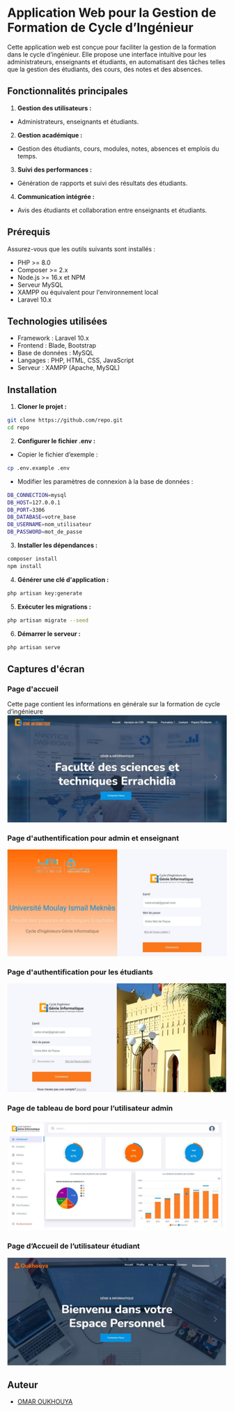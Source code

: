 # Application Web pour la Gestion de Formation de Cycle d’Ingénieur
Cette application web est conçue pour faciliter la gestion de la formation dans le cycle d’ingénieur. Elle propose une interface intuitive pour les administrateurs, enseignants et étudiants, en automatisant des tâches telles que la gestion des étudiants, des cours, des notes et des absences.

## Fonctionnalités principales
1. **Gestion des utilisateurs :**
 - Administrateurs, enseignants et étudiants.
2. **Gestion académique :**
 - Gestion des étudiants, cours, modules, notes, absences et emplois du temps.
3. **Suivi des performances :**
 - Génération de rapports et suivi des résultats des étudiants.
4. **Communication intégrée :**
 - Avis des étudiants et collaboration entre enseignants et étudiants.

## Prérequis
Assurez-vous que les outils suivants sont installés :

- PHP >= 8.0
- Composer >= 2.x
- Node.js >= 16.x et NPM
- Serveur MySQL
- XAMPP ou équivalent pour l'environnement local
- Laravel 10.x

## Technologies utilisées
- Framework : Laravel 10.x
- Frontend : Blade, Bootstrap
- Base de données : MySQL
- Langages : PHP, HTML, CSS, JavaScript
- Serveur : XAMPP (Apache, MySQL)
## Installation

1. **Cloner le projet :**

```bash
git clone https://github.com/repo.git
cd repo
```
2. **Configurer le fichier .env :**
- Copier le fichier d’exemple :
```bash
cp .env.example .env
```
- Modifier les paramètres de connexion à la base de données :
```bash
DB_CONNECTION=mysql
DB_HOST=127.0.0.1
DB_PORT=3306
DB_DATABASE=votre_base
DB_USERNAME=nom_utilisateur
DB_PASSWORD=mot_de_passe
```
3. **Installer les dépendances :**
```bash
composer install
npm install
```
4. **Générer une clé d'application :**
```bash
php artisan key:generate
```
5. **Exécuter les migrations :**
```bash
php artisan migrate --seed
```
6. **Démarrer le serveur :**
```bash
php artisan serve
```

## Captures d'écran

### Page d'accueil
Cette page contient les informations en générale sur la formation de cycle d’ingénieure
![Page d'accueil](captures\Capture1.jpg)

### Page d'authentification pour admin et enseignant
![Page d'accueil](captures\Capture2.jpg)

### Page d'authentification pour les étudiants
![Page d'accueil](captures\Capture3.jpg)

### Page de tableau de bord  pour l’utilisateur admin
![Page d'accueil](captures\Capture4.jpg)

### Page d’Accueil de l’utilisateur étudiant
![Page d'accueil](captures\Capture5.jpg)

## Auteur
- [OMAR OUKHOUYA](https://www.linkedin.com/in/omar-oukhouya-306813229/)